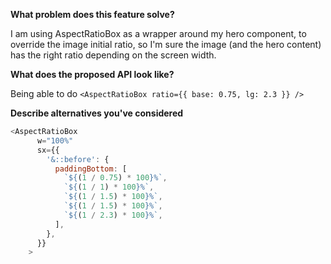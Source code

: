 **What problem does this feature solve?** 

I am using AspectRatioBox as a wrapper around my hero component, to override the image initial ratio, so I'm sure the image (and the hero content) has the right ratio depending on the screen width.

**What does the proposed API look like?** 

Being able to do `<AspectRatioBox ratio={{ base: 0.75, lg: 2.3 }} />`

**Describe alternatives you've considered** 

```js
<AspectRatioBox
      w="100%"
      sx={{
        '&::before': {
          paddingBottom: [
            `${(1 / 0.75) * 100}%`,
            `${(1 / 1) * 100}%`,
            `${(1 / 1.5) * 100}%`,
            `${(1 / 1.5) * 100}%`,
            `${(1 / 2.3) * 100}%`,
          ],
        },
      }}
    >
```

